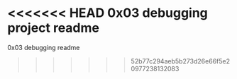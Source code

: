 <<<<<<< HEAD
0x03 debugging project readme
=======
0x03 debugging readme 
>>>>>>> 52b77c294aeb5b273d26e66f5e20977238132083
